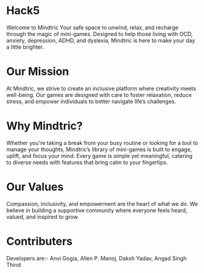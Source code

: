 # Hack5
Welcome to Mindtric
Your safe space to unwind, relax, and recharge through the magic of mini-games. Designed to help those living with OCD, anxiety, depression, ADHD, and dyslexia, Mindtric is here to make your day a little brighter.

# Our Mission
At Mindtric, we strive to create an inclusive platform where creativity meets well-being. Our games are designed with care to foster relaxation, reduce stress, and empower individuals to better navigate life’s challenges.

# Why Mindtric?
Whether you're taking a break from your busy routine or looking for a tool to manage your thoughts, Mindtric’s library of mini-games is built to engage, uplift, and focus your mind. Every game is simple yet meaningful, catering to diverse needs with features that bring calm to your fingertips.

# Our Values
Compassion, inclusivity, and empowerment are the heart of what we do. We believe in building a supportive community where everyone feels heard, valued, and inspired to grow.

# Contributers
Developers are:- 
Anvi Gogia,
Allen P. Manoj,
Daksh Yadav,
Angad Singh Thind
